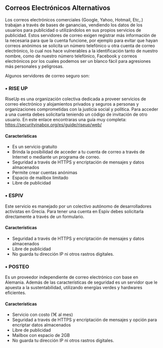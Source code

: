 ## Correos Electrónicos Alternativos
Los correos electrónicos comerciales (Google, Yahoo, Hotmail, Etc,.) trabajan a través de bases de ganancias, vendiendo los datos de los usuarios para publicidad o utilizándolos en sus propios servicios de publicidad. Estos servidores de correo exigen registrar más información de la necesaria para que la cuenta funcione, por ejemplo para evitar que hayan correos anónimos se solicita un número telefónico u otra cuenta de correo electrónico, lo cual nos hace vulnerables a la identificación tanto de nuestro nombre, como de nuestro número telefónico, Facebook y correos electrónicos por los cuales podemos ser un blanco fácil para agresiones más  personales y peligrosas.

Algunos servidores de correo seguro son:

### •	RISE UP
RiseUp es una organización colectiva dedicada a proveer servicios de correo electrónico y alojamientos privados y seguros a personas y organizaciones comprometidas con la justicia social y política. Para acceder a una cuenta debes solicitarla teniendo un código de invitación de otro usuario. En este enlace encontraras una guía muy completa:
https://securityinabox.org/es/guide/riseup/web/

#### Características
*	Es un servicio gratuito
*	Brinda la posibilidad de acceder a tu cuenta de correo a través de Internet o mediante un programa de correo.
*	Seguridad a través de HTTPS y encriptación de mensajes y datos almacenados
*	Permite crear cuentas anónimas
*	Espacio de mailbox limitado
*	Libre de publicidad

### •	ESPIV

Este servicio es manejado por un colectivo autónomo de desarrolladores activistas en Grecia.  Para tener una cuenta en Espiv debes solicitarla directamente a través de un formulario.

#### Características
* Seguridad a través de HTTPS y encriptación de mensajes y datos almacenados
*	Libre de publicidad
*	No guarda tu dirección IP ni otros rastros digitales.

### •	POSTEO
Es un proveedor independiente de correo electrónico con base en Alemania. Además de las características de seguridad es un servidor que le apuesta a la sustentabilidad, utilizando energías verdes y hardwares eficientes.

#### Características
*	Servicio con costo (1€ al mes)
*	Seguridad a través de HTTPS y encriptación de mensajes y opción para encriptar datos almacenados
*	Libre de publicidad
*	Mailbox con espacio de 2GB
*	No guarda tu dirección IP ni otros rastros digitales.

